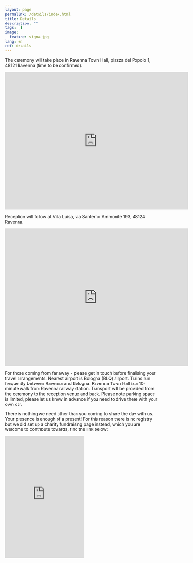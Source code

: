 ```yaml
---
layout: page
permalink: /details/index.html
title: Details
description: ""
tags: []
image:
  feature: vigna.jpg
lang: en
ref: details
---
```


The ceremony will take place in Ravenna Town Hall, piazza del Popolo 1, 48121 Ravenna (time to be confirmed).  

<div class="google-maps">
    <iframe src="https://www.google.com/maps/embed?pb=!1m14!1m8!1m3!1d552718.9721252556!2d11.811229583592342!3d44.43532089113919!3m2!1i1024!2i768!4f13.1!3m3!1m2!1s0x0%3A0xbe4eda259187bc7b!2sComune+di+Ravenna!5e0!3m2!1sen!2suk!4v1487937797713" width="600" height="450" frameborder="0" style="border:0" allowfullscreen></iframe>
</div>
   
   
   
Reception will follow at Villa Luisa, via Santerno Ammonite 193, 48124 Ravenna. 

<div class="google-maps">
    <iframe src="https://www.google.com/maps/embed?pb=!1m18!1m12!1m3!1d11393.051153778155!2d12.06609052031141!3d44.4482824200331!2m3!1f0!2f0!3f0!3m2!1i1024!2i768!4f13.1!3m3!1m2!1s0x477e0726cc087ee7%3A0xcd71323400c1ad51!2sVia+Santerno+Ammonite%2C+193%2C+48124+Ravenna+RA!5e0!3m2!1sen!2sit!4v1495557784304" width="600" height="450" frameborder="0" style="border:0" allowfullscreen></iframe>
</div>



For those coming from far away - please get in touch before finalising your travel arrangements. Nearest airport is Bologna (BLQ) airport. Trains run frequently between Ravenna and Bologna. Ravenna Town Hall is a 10-minute walk from Ravenna railway station. Transport will be provided from the ceremony to the reception venue and back. Please note parking space is limited, please let us know in advance if you need to drive there with your own car.


There is nothing we need other than you coming to share the day with us. Your presence is enough of a present! For this reason there is no registry but we did set up a charity fundraising page instead, which you are welcome to contribute towards, find the link below:   

<iframe src="https://www.youcaring.com/fundraiser-widget.aspx?frid=766405" width="260" height="398" frameborder="0"></iframe>







